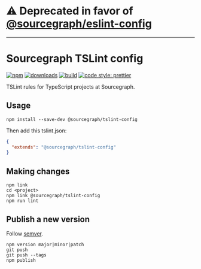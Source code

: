 # ⚠️ Deprecated in favor of [@sourcegraph/eslint-config](https://github.com/sourcegraph/eslint-config)

---

# Sourcegraph TSLint config

[![npm](https://img.shields.io/npm/v/@sourcegraph/tslint-config.svg)](https://www.npmjs.com/package/@sourcegraph/tslint-config)
[![downloads](https://img.shields.io/npm/dt/@sourcegraph/tslint-config.svg)](https://www.npmjs.com/package/@sourcegraph/tslint-config)
[![build](https://travis-ci.org/sourcegraph/tslint-config.svg?branch=master)](https://travis-ci.org/sourcegraph/tslint-config)
[![code style: prettier](https://img.shields.io/badge/code_style-prettier-ff69b4.svg)](https://github.com/prettier/prettier)

TSLint rules for TypeScript projects at Sourcegraph.

## Usage

```
npm install --save-dev @sourcegraph/tslint-config
```

Then add this tslint.json:

```json
{
  "extends": "@sourcegraph/tslint-config"
}
```

## Making changes

```
npm link
cd <project>
npm link @sourcegraph/tslint-config
npm run lint
```

## Publish a new version

Follow [semver](http://semver.org/).

```
npm version major|minor|patch
git push
git push --tags
npm publish
```
